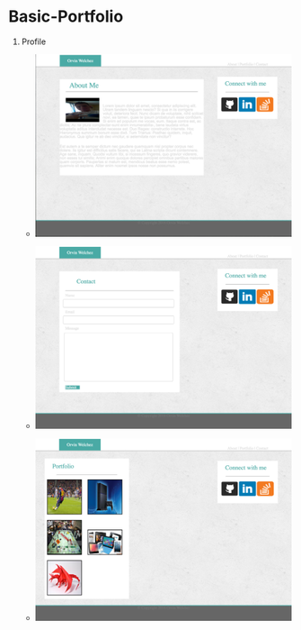 # Basic-Portfolio

1. Profile
    

    + ![Home](screenshots/index.png)


	+ ![Contact](screenshots/contact.png)


	+ ![Portfolio](screenshots/portfolio.png)	
